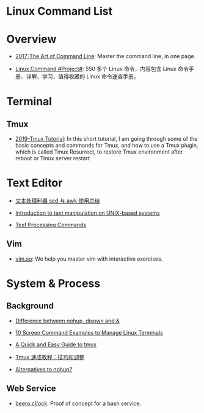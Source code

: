 # Linux Command List

# Overview

- [2017-The Art of Command Line](https://parg.co/bXZ): Master the command line, in one page.

- [Linux Command #Project#](https://github.com/jaywcjlove/linux-command): 550 多个 Linux 命令，内容包含 Linux 命令手册、详解、学习，值得收藏的 Linux 命令速查手册。

# Terminal

## Tmux

- [2019-Tmux Tutorial](https://leimao.github.io/blog/Tmux-Tutorial/): In this short tutorial, I am going through some of the basic concepts and commands for Tmux, and how to use a Tmux plugin, which is called Tmux Resurrect, to restore Tmux environment after reboot or Tmux server restart.

# Text Editor

- [文本处理利器 sed 与 awk 使用总结](https://taozj.org/201612/cmd-tools-sed-awk.html)

- [Introduction to text manipulation on UNIX-based systems](https://www.ibm.com/developerworks/aix/library/au-unixtext/#19Useofsortoutline)

- [Text Processing Commands](http://www.tldp.org/LDP/abs/html/textproc.html)

## Vim

- [vim.so](https://www.vim.so/): We help you master vim with interactive exercises.

# System & Process

## Background

- [Difference between nohup, disown and &](http://unix.stackexchange.com/questions/3886/difference-between-nohup-disown-and)

- [10 Screen Command Examples to Manage Linux Terminals](http://www.tecmint.com/screen-command-examples-to-manage-linux-terminals/)

- [A Quick and Easy Guide to tmux](http://www.hamvocke.com/blog/a-quick-and-easy-guide-to-tmux/)

- [Tmux 速成教程：技巧和调整](http://blog.jobbole.com/87584/)

- [Alternatives to nohup?](http://askubuntu.com/questions/600956/alternatives-to-nohup)

## Web Service

- [beero.cl/ock](https://github.com/hhsnopek/beeroclock): Proof of concept for a bash service.
